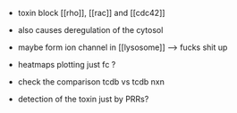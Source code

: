 - toxin block [[rho]], [[rac]] and [[cdc42]]
- also causes deregulation of the cytosol

- maybe form ion channel in [[lysosome]] --> fucks shit up 




- heatmaps plotting just fc ? 
- check the comparison tcdb vs tcdb nxn 
- detection of the toxin just by PRRs?
